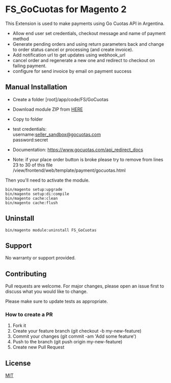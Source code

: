 # FS_GoCuotas for Magento 2

This Extension is used to make payments using Go Cuotas API in Argentina.

- Allow end user set credentials, checkout message and name of payment method 
- Generate pending orders and using return parameters back and change to order status cancel or processing (and create invoice).
- Add notification url to get updates using webhook_url
- cancel order and regenerate a new one and redirect to checkout on failing payment.
- configure for send invoice by email on payment success

## Manual Installation

- Create a folder [root]/app/code/FS/GoCuotas
- Download module ZIP from <a href="https://github.com/federicosoich/module-go-cuotas-payment/archive/refs/heads/master.zip">HERE</a>
- Copy to folder
- test credentials:<br> 
username:seller_sandbox@gocuotas.com<br>
password:secret

- Documentation: https://www.gocuotas.com/api_redirect_docs
- Note: if your place order button is broke please try to remove from lines 23 to 30 of this file<br>
/view/frontend/web/template/payment/gocuotas.html 

Then you'll need to activate the module.

```
bin/magento setup:upgrade
bin/magento setup:di:compile
bin/magento cache:clean
bin/magento cache:flush
```

## Uninstall

```
bin/magento module:uninstall FS_GoCuotas
```

## Support

No warranty or support provided.

## Contributing

Pull requests are welcome. For major changes, please open an issue first to discuss what you would like to change.

Please make sure to update tests as appropriate.

### How to create a PR

1. Fork it
2. Create your feature branch (git checkout -b my-new-feature)
3. Commit your changes (git commit -am 'Add some feature')
4. Push to the branch (git push origin my-new-feature)
5. Create new Pull Request

## License

[MIT](https://choosealicense.com/licenses/mit/)

